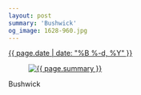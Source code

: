 ```yaml
---
layout: post
summary: 'Bushwick'
og_image: 1628-960.jpg
---
```


<p>
 <time>
  <a href="/1628">
   {{ page.date | date: "%B %-d, %Y" }}
  </a>
 </time>
 <a href="/1628">
  <figure data-taken="4/17/2022">
   <img alt="{{ page.summary }}" sizes="(min-width: 700px) 50vw, calc(100vw - 2rem)" src="{{ site.assets_url }}/1628-480.jpg" srcset="{{ site.assets_url }}/1628-240.jpg 240w, {{ site.assets_url }}/1628-480.jpg 480w, {{ site.assets_url }}/1628-720.jpg 720w, {{ site.assets_url }}/1628-960.jpg 960w"/>
  </figure>
 </a>
 <span>
  Bushwick
 </span>
</p>
